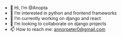 - 👋 Hi, I’m @Anopta
- 👀 I’m interested in python and frontend frameworks
- 🌱 I’m currently working on django and react
- 💞️ I’m looking to collaborate on django projects
- 📫 How to reach me: annorpeter0@gmail.com

<!---
Anopta/Anopta is a ✨ special ✨ repository because its `README.md` (this file) appears on your GitHub profile.
You can click the Preview link to take a look at your changes.
--->

